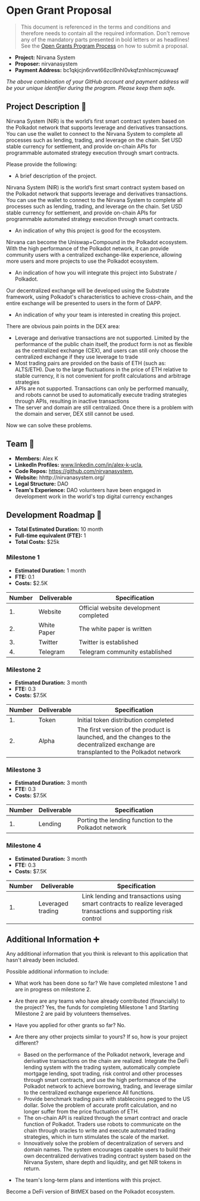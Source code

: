 # Open Grant Proposal

> This document is referenced in the terms and conditions and therefore needs to contain all the required information. Don't remove any of the mandatory parts presented in bold letters or as headlines! See the [Open Grants Program Process](https://github.com/w3f/Open-Grants-Program/blob/master/README_2.md) on how to submit a proposal.

* **Project:** Nirvana System
* **Proposer:** nirvanasystem
* **Payment Address:** bc1qkjcjn6rvwt66zcl9nhl0vkqfznhlxcmjcuwaqf

*The above combination of your GitHub account and payment address will be your unique identifier during the program. Please keep them safe.*

## Project Description :page_facing_up: 

Nirvana System (NIR) is the world’s first smart contract system based on the Polkadot network that supports leverage and derivatives transactions. You can use the wallet to connect to the Nirvana System to complete all processes such as lending, trading, and leverage on the chain. Set USD stable currency for settlement, and provide on-chain APIs for programmable automated strategy execution through smart contracts.

Please provide the following:
  * A brief description of the project.
  
  Nirvana System (NIR) is the world’s first smart contract system based on the Polkadot network that supports leverage and derivatives transactions. You can use the wallet to connect to the Nirvana System to complete all processes such as lending, trading, and leverage on the chain. Set USD stable currency for settlement, and provide on-chain APIs for programmable automated strategy execution through smart contracts.
  
  * An indication of why this project is good for the ecosystem.
  
  Nirvana can become the Uniswap+Compound in the Polkadot ecosystem. With the high performance of the Polkadot network, it can provide community users with a centralized exchange-like experience, allowing more users and more projects to use the Polkadot ecosystem.
  
  * An indication of how you will integrate this project into Substrate / Polkadot.
  
  Our decentralized exchange will be developed using the Substrate framework, using Polkadot's characteristics to achieve cross-chain, and the entire exchange will be presented to users in the form of DAPP.
  
  * An indication of why your team is interested in creating this project.
  
  There are obvious pain points in the DEX area:
  * Leverage and derivative transactions are not supported. Limited by the performance of the public chain itself, the product form is not as flexible as the centralized exchange (CEX), and users can still only choose the centralized exchange if they use leverage to trade
  * Most trading pairs are provided on the basis of ETH (such as: ALTS/ETH). Due to the large fluctuations in the price of ETH relative to stable currency, it is not convenient for profit calculations and arbitrage strategies
  * APIs are not supported. Transactions can only be performed manually, and robots cannot be used to automatically execute trading strategies through APIs, resulting in inactive transactions
  * The server and domain are still centralized. Once there is a problem with the domain and server, DEX still cannot be used.
  
  Now we can solve these problems.

## Team :busts_in_silhouette:

* **Members:** Alex K
* **LinkedIn Profiles:** www.linkedin.com/in/alex-k-ucla,
* **Code Repos:** https://github.com/nirvanasystem,
* **Website:**	hhttp://nirvanasystem.org/
* **Legal Structure:** DAO
* **Team's Experience:** DAO volunteers have been engaged in development work in the world's top digital currency exchanges

## Development Roadmap :nut_and_bolt: 

* **Total Estimated Duration:** 10 month
* **Full-time equivalent (FTE):**  1
* **Total Costs:** $25k

### Milestone 1

* **Estimated Duration:** 1 month
* **FTE:**  0.1
* **Costs:** $2.5K


| Number | Deliverable | Specification | 
| ------------- | ------------- | ------------- |
| 1. | Website | Official website development completed |  
| 2.  | White Paper | The white paper is written |  
| 3.  | Twitter | Twitter is established |
| 4.  | Telegram | Telegram community established |


### Milestone 2

* **Estimated Duration:** 3 month
* **FTE:**  0.3
* **Costs:** $7.5K


| Number | Deliverable | Specification | 
| ------------- | ------------- | ------------- |
| 1. | Token | Initial token distribution completed |  
| 2.  | Alpha | The first version of the product is launched, and the changes to the decentralized exchange are transplanted to the Polkadot network |  


### Milestone 3

* **Estimated Duration:** 3 month
* **FTE:**  0.3
* **Costs:** $7.5K


| Number | Deliverable | Specification | 
| ------------- | ------------- | ------------- |
| 1. | Lending | Porting the lending function to the Polkadot network |  


### Milestone 4

* **Estimated Duration:** 3 month
* **FTE:**  0.3
* **Costs:** $7.5K


| Number | Deliverable | Specification | 
| ------------- | ------------- | ------------- |
| 1. | Leveraged trading | Link lending and transactions using smart contracts to realize leveraged transactions and supporting risk control |  


## Additional Information :heavy_plus_sign: 
Any additional information that you think is relevant to this application that hasn't already been included.

Possible additional information to include:
* What work has been done so far?
We have completed milestone 1 and are in progress on milestone 2.

* Are there are any teams who have already contributed (financially) to the project?
Yes, the funds for completing Milestone 1 and Starting Milestone 2 are paid by volunteers themselves.

* Have you applied for other grants so far?
No.

* Are there any other projects similar to yours? If so, how is your project different?
  * Based on the performance of the Polkadot network, leverage and derivative transactions on the chain are realized. Integrate the DeFi lending system with the trading system, automatically complete mortgage lending, spot trading, risk control and other processes through smart contracts, and use the high performance of the Polkadot network to achieve borrowing, trading, and leverage similar to the centralized exchange experience All functions.
  * Provide benchmark trading pairs with stablecoins pegged to the US dollar. Solve the problem of accurate profit calculation, and no longer suffer from the price fluctuation of ETH.
  * The on-chain API is realized through the smart contract and oracle function of Polkadot. Traders use robots to communicate on the chain through oracles to write and execute automated trading strategies, which in turn stimulates the scale of the market.
  * Innovatively solve the problem of decentralization of servers and domain names. The system encourages capable users to build their own decentralized derivatives trading contract system based on the Nirvana System, share depth and liquidity, and get NIR tokens in return.

* The team's long-term plans and intentions with this project.
 
Become a DeFi version of BitMEX based on the Polkadot ecosystem.

